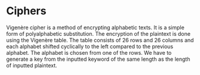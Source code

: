 # Ciphers
Vigenère cipher is a method of encrypting alphabetic texts.
It is a simple form of polyalphabetic substitution. 
The encryption of the plaintext is done using the Vigenère table.
The table consists of 26 rows and 26 columns and each alphabet shifted cyclically to the left compared to the previous alphabet.
The alphabet is chosen from one of the rows.
We have to generate a key from the inputted keyword of the same length as the length of inputted plaintext.
